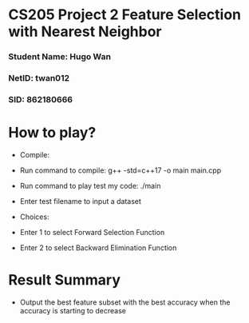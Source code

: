 # CS205 Project 2 Feature Selection with Nearest Neighbor
### Student Name: Hugo Wan
### NetID: twan012
### SID: 862180666

# How to play?
* Compile:
* Run command to compile: g++ -std=c++17 -o main main.cpp
* Run command to play test my code: ./main

* Enter test filename to input a dataset

* Choices:
* Enter 1 to select Forward Selection Function
* Enter 2 to select Backward Elimination Function

# Result Summary
* Output the best feature subset with the best accuracy when the accuracy is starting to decrease